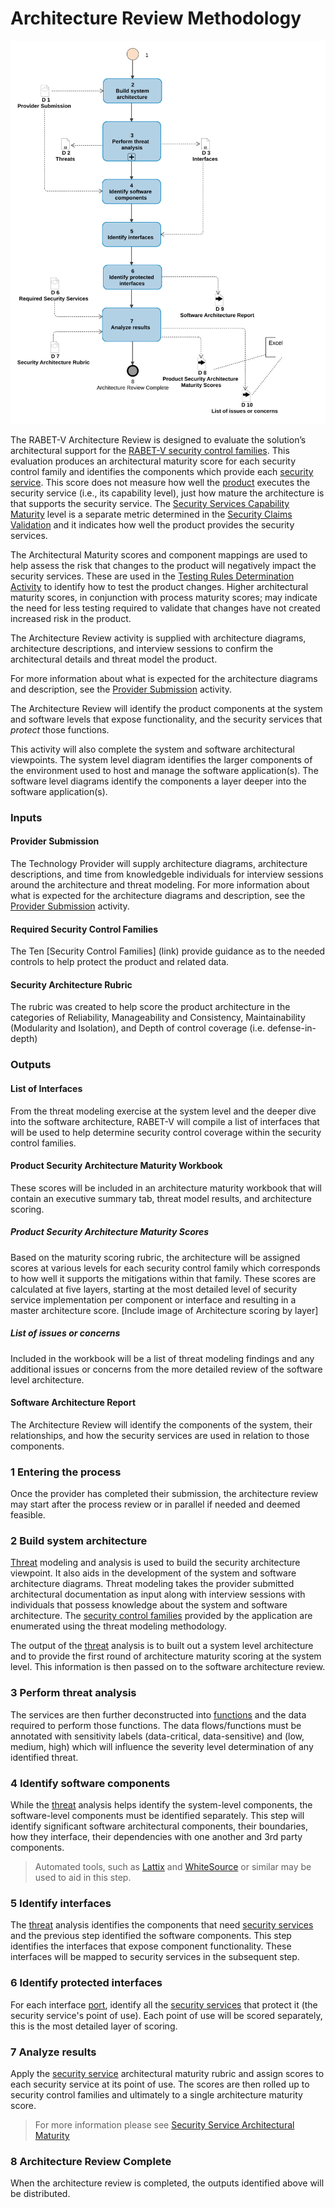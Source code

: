 


# Architecture Review Methodology

![Image of Architecture Review Methodology](Architecture_Review_Methodology_files/_19_0_3_43701b0_1585746146678_950815_14100.svg)

The RABET-V Architecture Review is designed to evaluate the solution’s architectural support for the [RABET-V security control families](../Overview/Security_Control_Family.md). This evaluation produces an architectural maturity score for each security control family and identifies the components which provide each [security service](../Appendices/RABET-V_Glossary.md#security-service). This score does not measure how well the [product](../Appendices/RABET-V_Glossary.md#product) executes the security service (i.e., its capability level), just how mature the architecture is that supports the security service. The [Security Services Capability Maturity](../Security_Services_Capability_Maturity_Index/README.md) level is a separate metric determined in the [Security Claims Validation](Security_Claims_Validation.md) and it indicates how well the product provides the security services.

The Architectural Maturity scores and component mappings are used to help assess the risk that changes to the product will negatively impact the security services. These are used in the [Testing Rules Determination Activity](Testing_Rules_Determination.md) to identify how to test the product changes. Higher architectural maturity scores, in conjunction with process maturity scores; may indicate the need for less testing required to validate that changes have not created increased risk in the product.

The Architecture Review activity is supplied with architecture diagrams, architecture descriptions, and interview sessions to confirm the architectural details and threat model the product.

For more information about what is expected for the architecture diagrams and description, see the [Provider Submission](/Activities/Provider_Submission.md) activity.

The Architecture Review will identify the product components at the system and software levels that expose functionality, and the security services that *protect* those functions.

This activity will also complete the system and software architectural viewpoints. The system level diagram identifies the larger components of the environment used to host and manage the software application(s). The software level diagrams identify the components a layer deeper into the software application(s).


















### Inputs

#### Provider Submission

The Technology Provider will supply architecture diagrams, architecture descriptions, and time from knowledgeble individuals for interview sessions around the architecture and threat modeling. For more information about what is expected for the architecture diagrams and description, see the [Provider Submission](Provider_Submission.md) activity.


#### Required Security Control Families

The Ten [Security Control Families] (link) provide guidance as to the needed controls to help protect the product and related data.


#### Security Architecture Rubric

The rubric was created to help score the product architecture in the categories of Reliability, Manageability and Consistency, Maintainability (Modularity and Isolation), and Depth of control coverage (i.e. defense-in-depth)



### Outputs

#### List of Interfaces

From the threat modeling exercise at the system level and the deeper dive into the software architecture, RABET-V will compile a list of interfaces that will be used to help determine security control coverage within the security control families.


#### Product Security Architecture Maturity Workbook

These scores will be included in an architecture maturity workbook that will contain an executive summary tab, threat model results, and architecture scoring.

##### Product Security Architecture Maturity Scores
Based on the maturity scoring rubric, the architecture will be assigned scores at various levels for each security control family which corresponds to how well it supports the mitigations within that family. These scores are calculated at five layers, starting at the most detailed level of security service implementation per component or interface and resulting in a master architecture score.  [Include image of Architecture scoring by layer]

##### List of issues or concerns

Included in the workbook will be a list of threat modeling findings and any additional issues or concerns from the more detailed review of the software level architecture.


#### Software Architecture Report

The Architecture Review will identify the components of the system, their relationships, and how the security services are used in relation to those components. 



### 1 Entering the process

Once the provider has completed their submission, the architecture review may start after the process review or in parallel if needed and deemed feasible.


### 2 Build system architecture

[Threat](../Appendices/RABET-V_Glossary.md#threat) modeling and analysis is used to build the security architecture viewpoint. It also aids in the development of the system and software architecture diagrams. Threat modeling takes the provider submitted architectural documentation as input along with interview sessions with individuals that possess knowledge about the system and software architecture. The [security control families](../Appendices/RABET-V_Glossary.md#security-control-families) provided by the application are enumerated using the threat modeling methodology. 

The output of the [threat](../Appendices/RABET-V_Glossary.md#threat) analysis is to built out a system level architecture and to provide the first round of architecture maturity scoring at the system level. This information is then passed on to the software architecture review.

### 3 Perform threat analysis

The services are then further deconstructed into [functions](../Appendices/RABET-V_Glossary.md#functions) and the data required to perform those functions. The data flows/functions must be annotated with sensitivity labels (data-critical, data-sensitive) and  (low, medium, high) which will influence the severity level determination of any identified threat.


### 4 Identify software components

While the [threat](../Appendices/RABET-V_Glossary.md#threat) analysis helps identify the system-level components, the software-level components must be identified separately. This step will identify significant software architectural components, their boundaries, how they interface, their dependencies with one another and 3rd party components.

> Automated tools, such as [Lattix](https://www.lattix.com/) and [WhiteSource](https://whitesourcesoftware.com) or similar may be used to aid in this step.

### 5 Identify interfaces

The [threat](../Appendices/RABET-V_Glossary.md#threat) analysis identifies the components that need [security services](../Appendices/RABET-V_Glossary.md#security-service) and the previous step identified the software components. This step identifies the interfaces that expose component functionality. These interfaces will be mapped to security services in the subsequent step.

### 6 Identify protected interfaces

For each interface [port](../Appendices/RABET-V_Glossary.md#port), identify all the [security services](../Appendices/RABET-V_Glossary.md#security-service) that protect it (the security service's point of use). Each point of use will be scored separately, this is the most detailed layer of scoring.

### 7 Analyze results

Apply the [security service](../Appendices/RABET-V_Glossary.md#security-service) architectural maturity rubric and assign scores to each security service at its point of use.  The scores are then rolled up to security control families and ultimately to a single architecture maturity score.

> For more information please see [Security Service Architectural Maturity](../MaturityIndexes/Security_[Services](../Appendices/RABET-V_Glossary.md#services)_Architectural_Maturity_Index.md)


### 8 Architecture Review Complete

When the architecture review is completed, the outputs identified above will be distributed.

